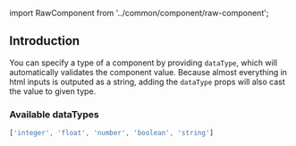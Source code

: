 import RawComponent from '../common/component/raw-component';

## Introduction

You can specify a type of a component by providing `dataType`, which will automatically validates the component value.
Because almost everything in html inputs is outputed as a string, adding the `dataType` props will also cast the value to given type.

### Available dataTypes

```jsx
['integer', 'float', 'number', 'boolean', 'string']
```
<RawComponent source="data-types/data-types-example" />
